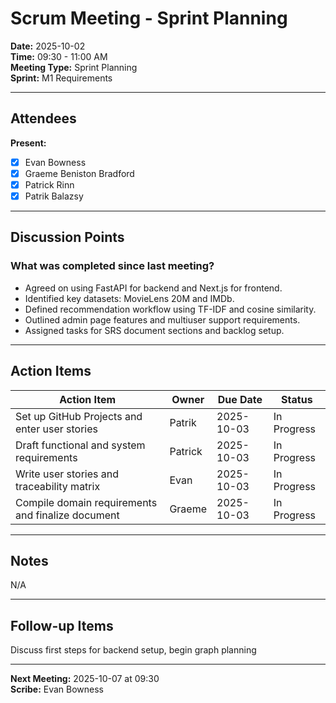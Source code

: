 # Scrum Meeting - Sprint Planning

**Date:** 2025-10-02  
**Time:** 09:30 - 11:00 AM  
**Meeting Type:** Sprint Planning  
**Sprint:** M1 Requirements

---

## Attendees

**Present:**
- [x] Evan Bowness
- [x] Graeme Beniston Bradford
- [x] Patrick Rinn
- [x] Patrik Balazsy

---

## Discussion Points

### What was completed since last meeting?
- Agreed on using FastAPI for backend and Next.js for frontend.
- Identified key datasets: MovieLens 20M and IMDb.
- Defined recommendation workflow using TF-IDF and cosine similarity.
- Outlined admin page features and multiuser support requirements.
- Assigned tasks for SRS document sections and backlog setup.

---

## Action Items

| Action Item | Owner | Due Date | Status |
|-------------|-------|----------|--------|
| Set up GitHub Projects and enter user stories | Patrik | 2025-10-03 | In Progress |
| Draft functional and system requirements | Patrick | 2025-10-03 | In Progress |
| Write user stories and traceability matrix | Evan | 2025-10-03 | In Progress |
| Compile domain requirements and finalize document | Graeme | 2025-10-03 | In Progress |

---

## Notes

N/A

---

## Follow-up Items

Discuss first steps for backend setup, begin graph planning

---

**Next Meeting:** 2025-10-07 at 09:30  
**Scribe:** Evan Bowness
